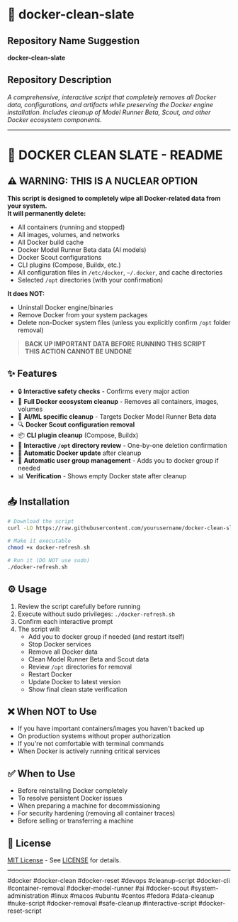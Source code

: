 # 🐳 docker-clean-slate

## Repository Name Suggestion
**docker-clean-slate**

## Repository Description
*A comprehensive, interactive script that completely removes all Docker data, configurations, and artifacts while preserving the Docker engine installation. Includes cleanup of Model Runner Beta, Scout, and other Docker ecosystem components.*

---

# 🚨 DOCKER CLEAN SLATE - README

## ⚠️ WARNING: THIS IS A NUCLEAR OPTION

**This script is designed to completely wipe all Docker-related data from your system.**  
**It will permanently delete:**

- All containers (running and stopped)
- All images, volumes, and networks
- All Docker build cache
- Docker Model Runner Beta data (AI models)
- Docker Scout configurations
- CLI plugins (Compose, Buildx, etc.)
- All configuration files in `/etc/docker`, `~/.docker`, and cache directories
- Selected `/opt` directories (with your confirmation)

**It does NOT:**
- Uninstall Docker engine/binaries
- Remove Docker from your system packages
- Delete non-Docker system files (unless you explicitly confirm `/opt` folder removal)

> **BACK UP IMPORTANT DATA BEFORE RUNNING THIS SCRIPT**  
> **THIS ACTION CANNOT BE UNDONE**

## ✨ Features

- 🔒 **Interactive safety checks** - Confirms every major action
- 🐳 **Full Docker ecosystem cleanup** - Removes all containers, images, volumes
- 🧠 **AI/ML specific cleanup** - Targets Docker Model Runner Beta data
- 🔍 **Docker Scout configuration removal**
- 📦 **CLI plugin cleanup** (Compose, Buildx)
- 📁 **Interactive `/opt` directory review** - One-by-one deletion confirmation
- 🔄 **Automatic Docker update** after cleanup
- 👥 **Automatic user group management** - Adds you to docker group if needed
- 📊 **Verification** - Shows empty Docker state after cleanup

## 📥 Installation

```bash
# Download the script
curl -LO https://raw.githubusercontent.com/yourusername/docker-clean-slate/main/docker-refresh.sh

# Make it executable
chmod +x docker-refresh.sh

# Run it (DO NOT use sudo)
./docker-refresh.sh
```

## ⚙️ Usage

1. Review the script carefully before running
2. Execute without sudo privileges: `./docker-refresh.sh`
3. Confirm each interactive prompt
4. The script will:
   - Add you to docker group if needed (and restart itself)
   - Stop Docker services
   - Remove all Docker data
   - Clean Model Runner Beta and Scout data
   - Review `/opt` directories for removal
   - Restart Docker
   - Update Docker to latest version
   - Show final clean state verification

## ❌ When NOT to Use

- If you have important containers/images you haven't backed up
- On production systems without proper authorization
- If you're not comfortable with terminal commands
- When Docker is actively running critical services

## ✅ When to Use

- Before reinstalling Docker completely
- To resolve persistent Docker issues
- When preparing a machine for decommissioning
- For security hardening (removing all container traces)
- Before selling or transferring a machine

## 📜 License

[MIT License](https://opensource.org/licenses/MIT) - See [LICENSE](LICENSE) for details.

---

#docker #docker-clean #docker-reset #devops #cleanup-script #docker-cli #container-removal #docker-model-runner #ai #docker-scout #system-administration #linux #macos #ubuntu #centos #fedora #data-cleanup #nuke-script #docker-removal #safe-cleanup #interactive-script #docker-reset-script
